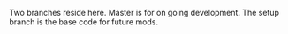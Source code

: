 Two branches reside here. Master is for on going development. The setup branch is the base code for future mods.
